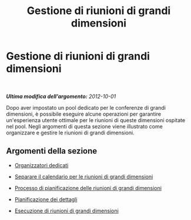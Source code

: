 ﻿---
title: Gestione di riunioni di grandi dimensioni
TOCTitle: Gestione di riunioni di grandi dimensioni
ms:assetid: b2112f12-b548-4e71-a3a3-8c14c6bb0de9
ms:mtpsurl: https://technet.microsoft.com/it-it/library/JJ205177(v=OCS.15)
ms:contentKeyID: 49301702
ms.date: 08/24/2015
mtps_version: v=OCS.15
ms.translationtype: HT
---

# Gestione di riunioni di grandi dimensioni

 

_**Ultima modifica dell'argomento:** 2012-10-01_

Dopo aver impostato un pool dedicato per le conferenze di grandi dimensioni, è possibile eseguire alcune operazioni per garantire un'esperienza utente ottimale per le riunioni di queste dimensioni ospitate nel pool. Negli argomenti di questa sezione viene illustrato come organizzare e gestire le riunioni di grandi dimensioni.

## Argomenti della sezione

  - [Organizzatori dedicati](lync-server-2013-dedicated-meeting-organizers.md)

  - [Separare il calendario per le riunioni di grandi dimensioni](lync-server-2013-separate-large-meeting-calendar.md)

  - [Processo di pianificazione delle riunioni di grandi dimensioni](lync-server-2013-large-meeting-scheduling-process.md)

  - [Pianificazione dei dettagli](lync-server-2013-scheduling-details-for-meetings.md)

  - [Esecuzione di riunioni di grandi dimensioni](lync-server-2013-running-large-meetings.md)

